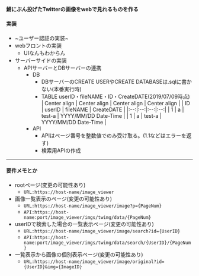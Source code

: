 #### 鯖にぶん投げたTwitterの画像をwebで見れるものを作る

#### 実装
- ~ユーザー認証の実装~
- webフロントの実装
  - UIなんもわからん
- サーバーサイドの実装
  - APIサーバーとDBサーバーの連携
    - DB
      - DBサーバーのCREATE USERやCREATE DATABASEは.sqlに書かない(本番実行時)
	  - TABLE userID・fileNAME・ID・CreateDATE(2019/07/09時点)  
		| Center align | Center align | Center align | Center align |
		| ID | userID | fileNAME | CreateDATE |
		|:--:|:--:|:--:|:--:|
		| 1 | a | test-a | YYYY/MM/DD Date-Time |
		| 1 | a | test-a | YYYY/MM/DD Date-Time |
	- API
	  - APIはページ番号を整数値でのみ受け取る。(1.1などはエラーを返す)
	  - 検索用APIの作成
---
#### 要件メモとか
- rootページ(変更の可能性あり)
  - `URL:https://host-name/image_viewer`
- 画像一覧表示のページ(変更の可能性あり)
  - `URL:https://host-name/image_viewer/image?p={PageNum}`
  - `API:https://host-name:port/image_viewer/imgs/twimg/data/{PageNum}`
- userIDで検索した場合の一覧表示ページ(変更の可能性あり)
  - `URL:https://host-name/image_viewer/image/search?id={UserID}`
  - `API:https://host-name:port/image_viewer/imgs/twimg/data/search/{UserID}/{PageNum}`
- 一覧表示から画像の個別表示ページ(変更の可能性あり)
  - `URL:https://host-name/image_viewer/image/original?id={UserID}&img={ImageID}`

